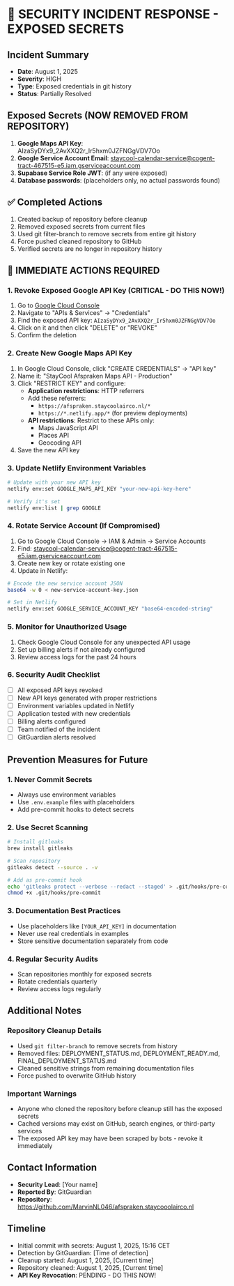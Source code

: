 # 🚨 SECURITY INCIDENT RESPONSE - EXPOSED SECRETS

## Incident Summary
- **Date**: August 1, 2025
- **Severity**: HIGH
- **Type**: Exposed credentials in git history
- **Status**: Partially Resolved

## Exposed Secrets (NOW REMOVED FROM REPOSITORY)
1. **Google Maps API Key**: AIzaSyDYx9_2AvXXQ2r_Ir5hxm0JZFNGgVDV7Oo
2. **Google Service Account Email**: staycool-calendar-service@cogent-tract-467515-e5.iam.gserviceaccount.com
3. **Supabase Service Role JWT**: (if any were exposed)
4. **Database passwords**: (placeholders only, no actual passwords found)

## ✅ Completed Actions
1. Created backup of repository before cleanup
2. Removed exposed secrets from current files
3. Used git filter-branch to remove secrets from entire git history
4. Force pushed cleaned repository to GitHub
5. Verified secrets are no longer in repository history

## 🚨 IMMEDIATE ACTIONS REQUIRED

### 1. Revoke Exposed Google API Key (CRITICAL - DO THIS NOW!)
1. Go to [Google Cloud Console](https://console.cloud.google.com/)
2. Navigate to "APIs & Services" → "Credentials"
3. Find the exposed API key: `AIzaSyDYx9_2AvXXQ2r_Ir5hxm0JZFNGgVDV7Oo`
4. Click on it and then click "DELETE" or "REVOKE"
5. Confirm the deletion

### 2. Create New Google Maps API Key
1. In Google Cloud Console, click "CREATE CREDENTIALS" → "API key"
2. Name it: "StayCool Afspraken Maps API - Production"
3. Click "RESTRICT KEY" and configure:
   - **Application restrictions**: HTTP referrers
   - Add these referrers:
     - `https://afspraken.staycoolairco.nl/*`
     - `https://*.netlify.app/*` (for preview deployments)
   - **API restrictions**: Restrict to these APIs only:
     - Maps JavaScript API
     - Places API
     - Geocoding API
4. Save the new API key

### 3. Update Netlify Environment Variables
```bash
# Update with your new API key
netlify env:set GOOGLE_MAPS_API_KEY "your-new-api-key-here"

# Verify it's set
netlify env:list | grep GOOGLE
```

### 4. Rotate Service Account (If Compromised)
1. Go to Google Cloud Console → IAM & Admin → Service Accounts
2. Find: staycool-calendar-service@cogent-tract-467515-e5.iam.gserviceaccount.com
3. Create new key or rotate existing one
4. Update in Netlify:
```bash
# Encode the new service account JSON
base64 -w 0 < new-service-account-key.json

# Set in Netlify
netlify env:set GOOGLE_SERVICE_ACCOUNT_KEY "base64-encoded-string"
```

### 5. Monitor for Unauthorized Usage
1. Check Google Cloud Console for any unexpected API usage
2. Set up billing alerts if not already configured
3. Review access logs for the past 24 hours

### 6. Security Audit Checklist
- [ ] All exposed API keys revoked
- [ ] New API keys generated with proper restrictions
- [ ] Environment variables updated in Netlify
- [ ] Application tested with new credentials
- [ ] Billing alerts configured
- [ ] Team notified of the incident
- [ ] GitGuardian alerts resolved

## Prevention Measures for Future

### 1. Never Commit Secrets
- Always use environment variables
- Use `.env.example` files with placeholders
- Add pre-commit hooks to detect secrets

### 2. Use Secret Scanning
```bash
# Install gitleaks
brew install gitleaks

# Scan repository
gitleaks detect --source . -v

# Add as pre-commit hook
echo 'gitleaks protect --verbose --redact --staged' > .git/hooks/pre-commit
chmod +x .git/hooks/pre-commit
```

### 3. Documentation Best Practices
- Use placeholders like `[YOUR_API_KEY]` in documentation
- Never use real credentials in examples
- Store sensitive documentation separately from code

### 4. Regular Security Audits
- Scan repositories monthly for exposed secrets
- Rotate credentials quarterly
- Review access logs regularly

## Additional Notes

### Repository Cleanup Details
- Used `git filter-branch` to remove secrets from history
- Removed files: DEPLOYMENT_STATUS.md, DEPLOYMENT_READY.md, FINAL_DEPLOYMENT_STATUS.md
- Cleaned sensitive strings from remaining documentation files
- Force pushed to overwrite GitHub history

### Important Warnings
- Anyone who cloned the repository before cleanup still has the exposed secrets
- Cached versions may exist on GitHub, search engines, or third-party services
- The exposed API key may have been scraped by bots - revoke it immediately

## Contact Information
- **Security Lead**: [Your name]
- **Reported By**: GitGuardian
- **Repository**: https://github.com/MarvinNL046/afspraken.staycooolairco.nl

## Timeline
- Initial commit with secrets: August 1, 2025, 15:16 CET
- Detection by GitGuardian: [Time of detection]
- Cleanup started: August 1, 2025, [Current time]
- Repository cleaned: August 1, 2025, [Current time]
- **API Key Revocation**: PENDING - DO THIS NOW!